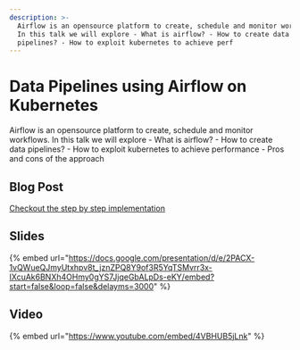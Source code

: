 ```yaml
---
description: >-
  Airflow is an opensource platform to create, schedule and monitor workflows.
  In this talk we will explore - What is airflow? - How to create data
  pipelines? - How to exploit kubernetes to achieve perf
---
```


# Data Pipelines using Airflow on Kubernetes

Airflow is an opensource platform to create, schedule and monitor workflows. In this talk we will explore - What is airflow? - How to create data pipelines? - How to exploit kubernetes to achieve performance - Pros and cons of the approach

## Blog Post

[Checkout the step by step implementation](../blog/deploying-airflow-on-kubernetes/)

## Slides

{% embed url="https://docs.google.com/presentation/d/e/2PACX-1vQWueQJmyUtxhpv8t_jznZPQ8Y9of3R5YqTSMvrr3x-IXcuAk6BNXh4OHmy0gYS7JjqeGbALpDs-eKY/embed?start=false&loop=false&delayms=3000" %}

## Video

{% embed url="https://www.youtube.com/embed/4VBHUB5jLnk" %}
